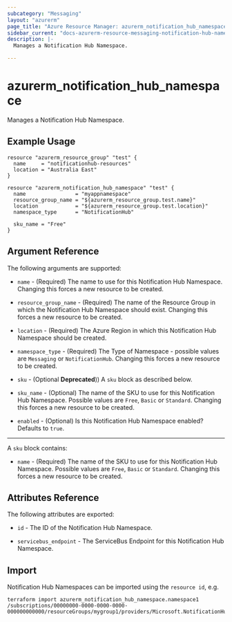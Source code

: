 ```yaml
---
subcategory: "Messaging"
layout: "azurerm"
page_title: "Azure Resource Manager: azurerm_notification_hub_namespace"
sidebar_current: "docs-azurerm-resource-messaging-notification-hub-namespace"
description: |-
  Manages a Notification Hub Namespace.

---
```


# azurerm_notification_hub_namespace

Manages a Notification Hub Namespace.

## Example Usage

```hcl
resource "azurerm_resource_group" "test" {
  name     = "notificationhub-resources"
  location = "Australia East"
}

resource "azurerm_notification_hub_namespace" "test" {
  name                = "myappnamespace"
  resource_group_name = "${azurerm_resource_group.test.name}"
  location            = "${azurerm_resource_group.test.location}"
  namespace_type      = "NotificationHub"

  sku_name = "Free"
}
```

## Argument Reference

The following arguments are supported:

* `name` - (Required) The name to use for this Notification Hub Namespace. Changing this forces a new resource to be created.

* `resource_group_name` - (Required) The name of the Resource Group in which the Notification Hub Namespace should exist. Changing this forces a new resource to be created.

* `location` - (Required) The Azure Region in which this Notification Hub Namespace should be created.

* `namespace_type` - (Required) The Type of Namespace - possible values are `Messaging` or `NotificationHub`. Changing this forces a new resource to be created.

* `sku` - (Optional **Deprecated**)) A `sku` block as described below.

* `sku_name` - (Optional) The name of the SKU to use for this Notification Hub Namespace. Possible values are `Free`, `Basic` or `Standard`. Changing this forces a new resource to be created.

* `enabled` - (Optional) Is this Notification Hub Namespace enabled? Defaults to `true`.

----

A `sku` block contains:

* `name` - (Required) The name of the SKU to use for this Notification Hub Namespace. Possible values are `Free`, `Basic` or `Standard`. Changing this forces a new resource to be created.

## Attributes Reference

The following attributes are exported:

* `id` - The ID of the Notification Hub Namespace.

* `servicebus_endpoint` - The ServiceBus Endpoint for this Notification Hub Namespace.

## Import

Notification Hub Namespaces can be imported using the `resource id`, e.g.

```shell
terraform import azurerm_notification_hub_namespace.namespace1 /subscriptions/00000000-0000-0000-0000-000000000000/resourceGroups/mygroup1/providers/Microsoft.NotificationHubs/namespaces/{namespaceName}
```
